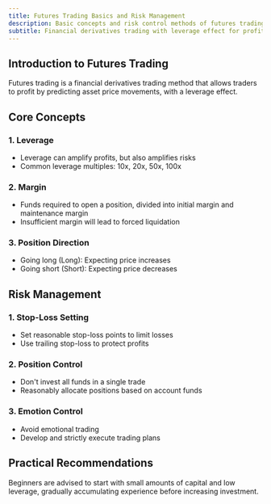 ```yaml
---
title: Futures Trading Basics and Risk Management
description: Basic concepts and risk control methods of futures trading
subtitle: Financial derivatives trading with leverage effect for profit from price movements
---
```


## Introduction to Futures Trading

Futures trading is a financial derivatives trading method that allows traders to profit by predicting asset price movements, with a leverage effect.

## Core Concepts

### 1. Leverage

- Leverage can amplify profits, but also amplifies risks
- Common leverage multiples: 10x, 20x, 50x, 100x

### 2. Margin

- Funds required to open a position, divided into initial margin and maintenance margin
- Insufficient margin will lead to forced liquidation

### 3. Position Direction

- Going long (Long): Expecting price increases
- Going short (Short): Expecting price decreases

## Risk Management

### 1. Stop-Loss Setting

- Set reasonable stop-loss points to limit losses
- Use trailing stop-loss to protect profits

### 2. Position Control

- Don't invest all funds in a single trade
- Reasonably allocate positions based on account funds

### 3. Emotion Control

- Avoid emotional trading
- Develop and strictly execute trading plans

## Practical Recommendations

Beginners are advised to start with small amounts of capital and low leverage, gradually accumulating experience before increasing investment.
